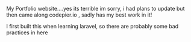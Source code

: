 My Portfolio website....yes its terrible im sorry, i had plans to update but then came along codepier.io , sadly has my best work in it!

I first built this when learning laravel, so there are probably some bad practices in here 
